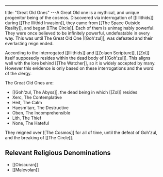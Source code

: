 ---
title: "Great Old Ones"
---A Great Old one is a mythical, and unique progenitor being of the cosmos. Discovered via interrogation of [[Illithids]] during [[The Illithid Invasion]], they came from [[The Space Outside Reality]], and began [[The Circle]]. Each of them is unimaginably powerful. They were once believed to be infinitely powerful, undefeatable in every way. This was until The Great Old One [[Goh'zul]], was defeated and their everlasting reign ended.

According to the interrogated [[Illithids]] and [[Zolaen Scripture]], [[Zol]] itself supposedly resides within the dead body of [[Goh'zul]]. This aligns well with the lore behind [[The Watcher]], so it is widely accepted by many. However this evidence is only based on these interrogations and the word of the clergy.

The Great Old Ones are:
- [[Goh'zul, The Abyss]], the dead being in which [[Zol]] resides
- Xerc, The Contemplative
- Heit, The Calm
- Haesm'tarr, The Destructive
- Oben, The Incomprehensible
- Lith, The Thief
- None, The Hateful

They reigned over [[The Cosmos]] for all of time, until the defeat of Goh'zul, and the breaking of [[The Circle]].

## Relevant Religious Denominations
- [[Obscuran]]
- [[Malevolan]]

